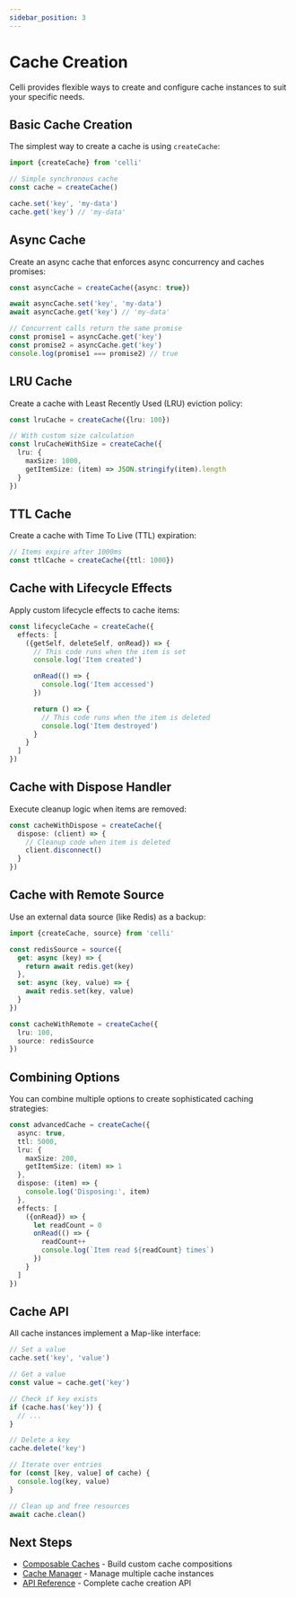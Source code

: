 ```yaml
---
sidebar_position: 3
---
```


# Cache Creation

Celli provides flexible ways to create and configure cache instances to suit your specific needs.

## Basic Cache Creation

The simplest way to create a cache is using `createCache`:

```typescript
import {createCache} from 'celli'

// Simple synchronous cache
const cache = createCache()

cache.set('key', 'my-data')
cache.get('key') // 'my-data'
```

## Async Cache

Create an async cache that enforces async concurrency and caches promises:

```typescript
const asyncCache = createCache({async: true})

await asyncCache.set('key', 'my-data')
await asyncCache.get('key') // 'my-data'

// Concurrent calls return the same promise
const promise1 = asyncCache.get('key')
const promise2 = asyncCache.get('key')
console.log(promise1 === promise2) // true
```

## LRU Cache

Create a cache with Least Recently Used (LRU) eviction policy:

```typescript
const lruCache = createCache({lru: 100})

// With custom size calculation
const lruCacheWithSize = createCache({
  lru: {
    maxSize: 1000,
    getItemSize: (item) => JSON.stringify(item).length
  }
})
```

## TTL Cache

Create a cache with Time To Live (TTL) expiration:

```typescript
// Items expire after 1000ms
const ttlCache = createCache({ttl: 1000})
```

## Cache with Lifecycle Effects

Apply custom lifecycle effects to cache items:

```typescript
const lifecycleCache = createCache({
  effects: [
    ({getSelf, deleteSelf, onRead}) => {
      // This code runs when the item is set
      console.log('Item created')

      onRead(() => {
        console.log('Item accessed')
      })

      return () => {
        // This code runs when the item is deleted
        console.log('Item destroyed')
      }
    }
  ]
})
```

## Cache with Dispose Handler

Execute cleanup logic when items are removed:

```typescript
const cacheWithDispose = createCache({
  dispose: (client) => {
    // Cleanup code when item is deleted
    client.disconnect()
  }
})
```

## Cache with Remote Source

Use an external data source (like Redis) as a backup:

```typescript
import {createCache, source} from 'celli'

const redisSource = source({
  get: async (key) => {
    return await redis.get(key)
  },
  set: async (key, value) => {
    await redis.set(key, value)
  }
})

const cacheWithRemote = createCache({
  lru: 100,
  source: redisSource
})
```

## Combining Options

You can combine multiple options to create sophisticated caching strategies:

```typescript
const advancedCache = createCache({
  async: true,
  ttl: 5000,
  lru: {
    maxSize: 200,
    getItemSize: (item) => 1
  },
  dispose: (item) => {
    console.log('Disposing:', item)
  },
  effects: [
    ({onRead}) => {
      let readCount = 0
      onRead(() => {
        readCount++
        console.log(`Item read ${readCount} times`)
      })
    }
  ]
})
```

## Cache API

All cache instances implement a Map-like interface:

```typescript
// Set a value
cache.set('key', 'value')

// Get a value
const value = cache.get('key')

// Check if key exists
if (cache.has('key')) {
  // ...
}

// Delete a key
cache.delete('key')

// Iterate over entries
for (const [key, value] of cache) {
  console.log(key, value)
}

// Clean up and free resources
await cache.clean()
```

## Next Steps

- [Composable Caches](../advanced/composable-caches.md) - Build custom cache compositions
- [Cache Manager](../advanced/cache-manager.md) - Manage multiple cache instances
- [API Reference](../api/cache-creation.md) - Complete cache creation API
